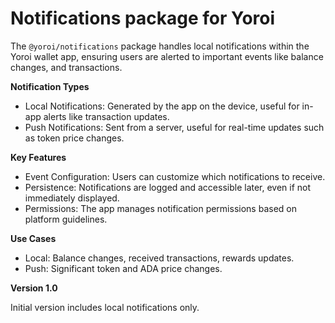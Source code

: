 # Notifications package for Yoroi

The `@yoroi/notifications` package handles local notifications within the Yoroi wallet app, ensuring users are alerted to important events like balance changes, and transactions.

**Notification Types**
- Local Notifications: Generated by the app on the device, useful for in-app alerts like transaction updates.
- Push Notifications: Sent from a server, useful for real-time updates such as token price changes.

**Key Features**
- Event Configuration: Users can customize which notifications to receive.
- Persistence: Notifications are logged and accessible later, even if not immediately displayed.
- Permissions: The app manages notification permissions based on platform guidelines.

**Use Cases**
- Local: Balance changes, received transactions, rewards updates.
- Push: Significant token and ADA price changes.

**Version 1.0**

Initial version includes local notifications only.